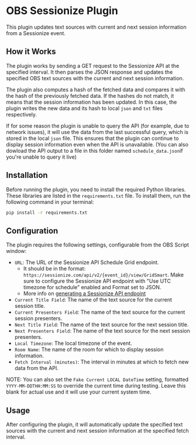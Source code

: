 # OBS Sessionize Plugin

This plugin updates text sources with current and next session information from a Sessionize event.

## How it Works

The plugin works by sending a GET request to the Sessionize API at the specified interval. It then parses the JSON response and updates the specified OBS text sources with the current and next session information.

The plugin also computes a hash of the fetched data and compares it with the hash of the previously fetched data. If the hashes do not match, it means that the session information has been updated. In this case, the plugin writes the new data and its hash to local `json` and `txt` files respectively.

If for some reason the plugin is unable to query the API (for example, due to network issues), it will use the data from the last successful query, which is stored in the local `json` file. This ensures that the plugin can continue to display session information even when the API is unavailable. (You can also dowload the API output to a file in this folder named `schedule_data.json`if you're unable to query it live)


## Installation

Before running the plugin, you need to install the required Python libraries. These libraries are listed in the `requirements.txt` file. To install them, run the following command in your terminal:

```bash
pip install -r requirements.txt
```

## Configuration

The plugin requires the following settings, configurable from the OBS Script window:

- `URL`: The URL of the Sessionize API Schedule Grid endpoint.
  -  It should be in the format: `https://sessionize.com/api/v2/{event_id}/view/GridSmart`. Make sure to configure the Sessionize API endpoint with "Use UTC timezone for schedule" enabled and Format set to JSON.
  -  More info on [generating a Sessionize API endpoint](https://sessionize.com/playbook/api)
- `Current Title Field`: The name of the text source for the current session title.
- `Current Presenters Field`: The name of the text source for the current session presenters.
- `Next Title Field`: The name of the text source for the next session title.
- `Next Presenters Field`: The name of the text source for the next session presenters.
- `Local Timezone`: The local timezone of the event.
- `Room Name`: The name of the room for which to display session information.
- `Fetch Interval (minutes)`: The interval in minutes at which to fetch new data from the API.

NOTE: You can also set the `Fake Current LOCAL DateTime` setting, formatted `YYYY-MM-DDTHH:MM:SS` to override the current time during testing. Leave this blank for actual use and it will use your current system time.

## Usage

After configuring the plugin, it will automatically update the specified text sources with the current and next session information at the specified fetch interval.






